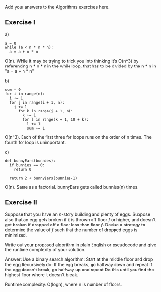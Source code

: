Add your answers to the Algorithms exercises here.

## Exercise I

a)

    a = 0
    while (a < n * n * n):
      a = a + n * n

O(n). While it may be trying to trick you into thinking it's O(n^3) by referencing
n * n * n in the while loop, that has to be divided by the n * n in "a = a + n * n"

b)  

    sum = 0
    for i in range(n):
      i += 1
      for j in range(i + 1, n):
        j += 1
          for k in range(j + 1, n):
            k += 1
            for l in range(k + 1, 10 + k):
              l += 1
              sum += 1

O(n^3). Each of the first three for loops runs on the order of n times. The fourth for
loop is unimportant.

c)  

    def bunnyEars(bunnies):
      if bunnies == 0:
        return 0
	
      return 2 + bunnyEars(bunnies-1)

O(n). Same as a factorial. bunnyEars gets called bunnies(n) times.

## Exercise II

Suppose that you have an _n_-story building and plenty of eggs. Suppose also that an egg gets broken if it is thrown off floor _f_ or higher, and doesn't get broken if dropped off a floor less than floor _f_. Devise a strategy to determine the value of _f_ such that the number of dropped eggs is minimized.

Write out your proposed algorithm in plain English or pseudocode and give the runtime complexity of your solution.

Answer:
Use a binary search algorithm:
	Start at the middle floor and drop the egg
	Recursively do:
		If the egg breaks, go halfway down and repeat
		If the egg doesn't break, go halfway up and repeat
		Do this until you find the highest floor where it doesn't break.

Runtime complexity: O(logn), where n is number of floors.
